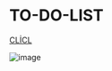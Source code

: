 # TO-DO-LIST


[CLİCL](https://ice-mman.github.io/TO-DO-LIST/)

![image](https://user-images.githubusercontent.com/109246384/190875491-3b113ba1-82f0-49db-9b82-c2830c54b9fd.png)
